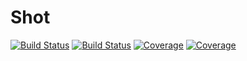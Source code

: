 # Shot

[![Build Status](https://travis-ci.com/leytzher/Shot.jl.svg?branch=master)](https://travis-ci.com/leytzher/Shot.jl)
[![Build Status](https://ci.appveyor.com/api/projects/status/github/leytzher/Shot.jl?svg=true)](https://ci.appveyor.com/project/leytzher/Shot-jl)
[![Coverage](https://codecov.io/gh/leytzher/Shot.jl/branch/master/graph/badge.svg)](https://codecov.io/gh/leytzher/Shot.jl)
[![Coverage](https://coveralls.io/repos/github/leytzher/Shot.jl/badge.svg?branch=master)](https://coveralls.io/github/leytzher/Shot.jl?branch=master)
